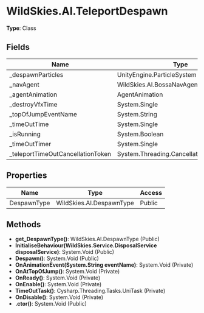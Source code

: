 ﻿# WildSkies.AI.TeleportDespawn

**Type**: Class

## Fields

| Name | Type | Access |
|------|------|--------|
| _despawnParticles | UnityEngine.ParticleSystem | Private |
| _navAgent | WildSkies.AI.BossaNavAgent | Private |
| _agentAnimation | AgentAnimation | Private |
| _destroyVfxTime | System.Single | Private |
| _topOfJumpEventName | System.String | Private |
| _timeOutTime | System.Single | Private |
| _isRunning | System.Boolean | Private |
| _timeOutTimer | System.Single | Private |
| _teleportTimeOutCancellationToken | System.Threading.CancellationTokenSource | Private |

## Properties

| Name | Type | Access |
|------|------|--------|
| DespawnType | WildSkies.AI.DespawnType | Public |

## Methods

- **get_DespawnType()**: WildSkies.AI.DespawnType (Public)
- **InitialiseBehaviour(WildSkies.Service.DisposalService disposalService)**: System.Void (Public)
- **Despawn()**: System.Void (Public)
- **OnAnimationEvent(System.String eventName)**: System.Void (Private)
- **OnAtTopOfJump()**: System.Void (Private)
- **OnReady()**: System.Void (Private)
- **OnEnable()**: System.Void (Private)
- **TimeOutTask()**: Cysharp.Threading.Tasks.UniTask (Private)
- **OnDisable()**: System.Void (Private)
- **.ctor()**: System.Void (Public)

